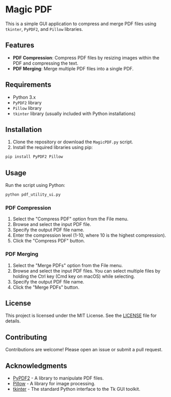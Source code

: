 # Magic PDF

This is a simple GUI application to compress and merge PDF files using `tkinter`, `PyPDF2`, and `Pillow` libraries.

## Features

- **PDF Compression**: Compress PDF files by resizing images within the PDF and compressing the text.
- **PDF Merging**: Merge multiple PDF files into a single PDF.

## Requirements

- Python 3.x
- `PyPDF2` library
- `Pillow` library
- `tkinter` library (usually included with Python installations)

## Installation

1. Clone the repository or download the `MagicPDF.py` script.
2. Install the required libraries using pip:

```bash
pip install PyPDF2 Pillow
```

## Usage

Run the script using Python:

```bash
python pdf_utility_ui.py
```

### PDF Compression

1. Select the "Compress PDF" option from the File menu.
2. Browse and select the input PDF file.
3. Specify the output PDF file name.
4. Enter the compression level (1-10, where 10 is the highest compression).
5. Click the "Compress PDF" button.

### PDF Merging

1. Select the "Merge PDFs" option from the File menu.
2. Browse and select the input PDF files. You can select multiple files by holding the Ctrl key (Cmd key on macOS) while selecting.
3. Specify the output PDF file name.
4. Click the "Merge PDFs" button.

## License

This project is licensed under the MIT License. See the [LICENSE](LICENSE) file for details.

## Contributing

Contributions are welcome! Please open an issue or submit a pull request.

## Acknowledgments

- [PyPDF2](https://pypi.org/project/PyPDF2/) - A library to manipulate PDF files.
- [Pillow](https://pypi.org/project/Pillow/) - A library for image processing.
- [tkinter](https://docs.python.org/3/library/tkinter.html) - The standard Python interface to the Tk GUI toolkit.

